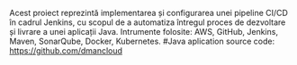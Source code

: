 Acest proiect reprezintă implementarea și configurarea unei pipeline CI/CD în cadrul Jenkins, cu scopul de a automatiza întregul proces de dezvoltare și livrare a unei aplicații Java. 
Intrumente folosite: AWS, GitHub, Jenkins, Maven, SonarQube, Docker, Kubernetes.
#Java aplication source code: https://github.com/dmancloud

